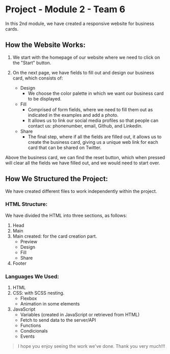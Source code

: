 # Project - Module 2 - Team 6

In this 2nd module, we have created a responsive website for business cards.

## How the Website Works:
1. We start with the homepage of our website where we need to click on the "Start" button.
2. On the next page, we have fields to fill out and design our business card, which consists of:

    * Design
        - We choose the color palette in which we want our business card to be displayed.
    * Fill
        - Comprised of form fields, where we need to fill them out as indicated in the examples and add a photo.
        - It allows us to link our social media profiles so that people can contact us: phonenumber, email, Github, and Linkedin.
    * Share
        - The final step, where if all the fields are filled out, it allows us to create the business card, giving us a unique web link for each card that can be shared on Twitter.

Above the business card, we can find the reset button, which when pressed will clear all the fields we have filled out, and we would need to start over.

## How We Structured the Project:
We have created different files to work independently within the project.

### HTML Structure:
We have divided the HTML into three sections, as follows:
1. Head
2. Main
3. Main created: for the card creation part.
    * Preview
    * Design
    * Fill
    * Share
4. Footer

### Languages We Used:
1. HTML
2. CSS: with SCSS nesting.
   * Flexbox
   * Animation in some elements
3. JavaScript
   * Variables (created in JavaScript or retrieved from HTML)
   * Fetch to send data to the server/API
   * Functions
   * Condicionals
   * Events



> I hope you enjoy seeing the work we've done. Thank you very much!!!
